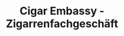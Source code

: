 ---
title: "Cigar Embassy - Zigarrenfachgeschäft"
url: /bonn/cigar-embassy-zigarrenfachgeschaeft/
shop: Tabak
---
